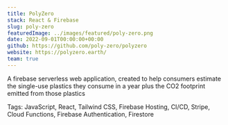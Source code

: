 ```yaml
---
title: PolyZero
stack: React & Firebase
slug: poly-zero
featuredImage: ../images/featured/poly-zero.png
date: 2022-09-01T00:00:00+00:00
github: https://github.com/poly-zero/polyzero
website: https://polyzero.earth/
team: true
---
```


A firebase serverless web application, created to help consumers estimate the single-use plastics they consume in a year plus the CO2 footprint emitted from those plastics

Tags: JavaScript, React, Tailwind CSS, Firebase Hosting, CI/CD, Stripe, Cloud Functions, Firebase Authentication, Firestore